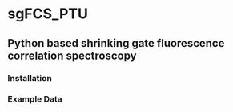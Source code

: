 # sgFCS_PTU
## Python based shrinking gate fluorescence correlation spectroscopy

### Installation

### Example Data
